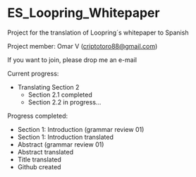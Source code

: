 # ES_Loopring_Whitepaper

Project for the translation of Loopring´s whitepaper to Spanish

Project member: Omar V (criptotoro88@gmail.com)

If you want to join, please drop me an e-mail

Current progress:
- Translating Section 2
	- Section 2.1 completed
	- Section 2.2 in progress...


Progress completed:
- Section 1: Introduction (grammar review 01)
- Section 1: Introduction translated
- Abstract (grammar review 01)
- Abstract translated
- Title translated
- Github created
